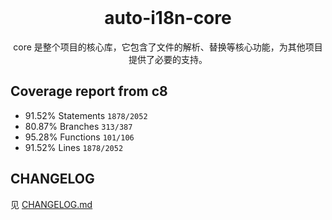 <br />

<div align="center">
<h1 align="center" bold>auto-i18n-core</h1>
</div>

<div align="center">
core 是整个项目的核心库，它包含了文件的解析、替换等核心功能，为其他项目提供了必要的支持。
</div>

## Coverage report from c8

- 91.52% Statements `1878/2052`
- 80.87% Branches `313/387`  
- 95.28% Functions `101/106`
- 91.52% Lines `1878/2052`

## CHANGELOG

见 [CHANGELOG.md](https://gitcn.yostar.net:8888/hangxing.bao/auto-i18n/-/blob/main/CHANGELOG.md)
